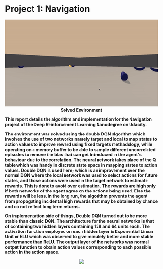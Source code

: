 # Project 1: Navigation
<p align="center">
<img src ="https://github.com/championballer/RL/raw/master/P1_Navigation/Navigation.gif">
<br>
<b> Solved Environment <b>
</p>

This report details the algorithm and implementation for the Navigation project of the Deep Reinforcement Learning Nanodegree on Udacity.

The environment was solved using the double DQN algorithm which involves the use of two networks namely target and local to map states to action values to improve reward using fixed targets methadology, while operating on a memory buffer to be able to sample different uncorrelated episodes to remove the bias that can get introduced in the agent's behaviour due to the correlation. The neural network takes place of the Q table which was handy in discrete state space in mapping states to action values. Double DQN is used here; which is an improvement over the normal DQN where the local network was used to select actions for future states, and those actions were used in the target network to estimate rewards. This is done to avoid over estimation. The rewards are high only if both networks of the agent agree on the actions being used. Else the rewards will be less. In the long run, the algorithm prevents the agent from propogating incidental high rewards that may be obtained by chance and do not reflect long term returns. 

On implementation side of things, Double DQN turned out to be more stable than classic DQN. The architecture for the neural networks is that of containing two hidden layers containing 128 and 64 units each. The activation function employed on each hidden layer is Exponential Linear Unit or ELU which was observed to give minutely better and more stable performance than ReLU. The output layer of the networks was normal output function to obtain action values corresponding to each possible action in the action space. 

<p align="center">
<img src ="https://github.com/championballer/RL/raw/master/P1_Navigation/Images/SS1.png">
</p>